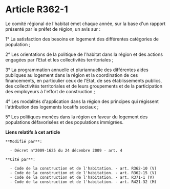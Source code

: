 # Article R362-1

Le comité régional de l'habitat émet chaque année, sur la base d'un rapport présenté par le préfet de région, un avis sur :

1° La satisfaction des besoins en logement des différentes catégories de population ;

2° Les orientations de la politique de l'habitat dans la région et des actions engagées par l'Etat et les collectivités
territoriales ;

3° La programmation annuelle et pluriannuelle des différentes aides publiques au logement dans la région et la coordination
de ces financements, en particulier ceux de l'Etat, de ses établissements publics, des collectivités territoriales et de
leurs groupements et de la participation des employeurs à l'effort de construction ;

4° Les modalités d'application dans la région des principes qui régissent l'attribution des logements locatifs sociaux ;

5° Les politiques menées dans la région en faveur du logement des populations défavorisées et des populations immigrées.

**Liens relatifs à cet article**

	**Modifié par**:

	  - Décret n°2009-1625 du 24 décembre 2009 - art. 4

	**Cité par**:

	  - Code de la construction et de l'habitation. - art. R362-10 (V)
	  - Code de la construction et de l'habitation. - art. R362-15 (V)
	  - Code de la construction et de l'habitation. - art. R371-1 (V)
	  - Code de la construction et de l'habitation. - art. R421-32 (M)
